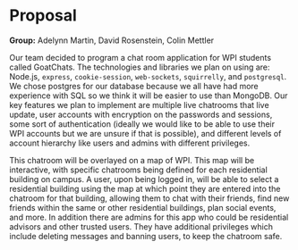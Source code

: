 ﻿# Proposal
**Group:** Adelynn Martin, David Rosenstein, Colin Mettler

Our team decided to program a chat room application for WPI students called GoatChats. The technologies and libraries we plan on using are: Node.js, `express`, `cookie-session`, `web-sockets`, `squirrelly`, and `postgresql`. We chose postgres for our database because we all have had more experience with SQL so we think it will be easier to use than MongoDB. Our key features we plan to implement are multiple live chatrooms that live update, user accounts with encryption on the passwords and sessions, some sort of authentication (ideally we would like to be able to use their WPI accounts but we are unsure if that is possible), and different levels of account hierarchy like users and admins with different privileges.

This chatroom will be overlayed on a map of WPI. This map will be interactive, with specific chatrooms being defined for each residential building on campus. A user, upon being logged in, will be able to select a residential building using the map at which point they are entered into the chatroom for that building, allowing them to chat with their friends, find new friends within the same or other residential buildings, plan social events, and more. In addition there are admins for this app who could be residential advisors and other trusted users. They have additional privileges which include deleting messages and banning users, to keep the chatroom safe.
